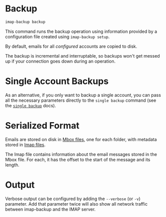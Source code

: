 # Backup

```sh
imap-backup backup
```

This command runs the backup operation using information provided
by a configuration file created using `imap-backup setup`.

By default, emails for all *configured* accounts are copied to disk.

The backup is incremental and interruptable, so backups won't get messed up
if your connection goes down during an operation.

# Single Account Backups

As an alternative, if you only want to backup a single account,
you can pass all the necessary parameters directly to the `single backup` command
(see the [`single backup`](./single-backup.md) docs).

# Serialized Format

Emails are stored on disk in [Mbox files](../files/mboxrd.md), one for each folder,
with metadata stored in [Imap files](../files/imap.md).

The Imap file contains information about the email messages stored in the Mbox file.
For each, it has the offset to the start of the message and its length.

# Output

Verbose output can be configured by adding the `--verbose` (or `-v`) parameter.
Add that parameter twice will also show all network traffic between
imap-backup and the IMAP server.

